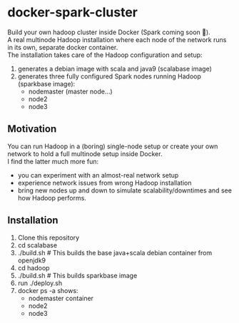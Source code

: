 # docker-spark-cluster
Build your own hadoop cluster inside Docker (Spark coming soon :hammer:).      
A real multinode Hadoop installation where each node of the network runs in its own, separate docker container.   
The installation takes care of the Hadoop configuration and setup:
1) generates a debian image with scala and java9 (scalabase image)
2) generates three fully configured Spark nodes running Hadoop (sparkbase image):
    * nodemaster (master node...)
    * node2
    * node3

## Motivation
You can run Hadoop in a (boring) single-node setup or create your own network to hold a full multinode setup inside Docker.   
I find the latter much more fun:
* you can experiment with an almost-real network setup
* experience network issues from wrong Hadoop installation
* bring new nodes up and down to simulate scalability/downtimes and see how Hadoop performs.

## Installation
1) Clone this repository
2) cd scalabase
3) ./build.sh    # This builds the base java+scala debian container from openjdk9
4) cd hadoop
5) ./build.sh    # This builds sparkbase image
6) run ./deploy.sh
7) docker ps -a shows:
   * nodemaster container
   * node2
   * node3
